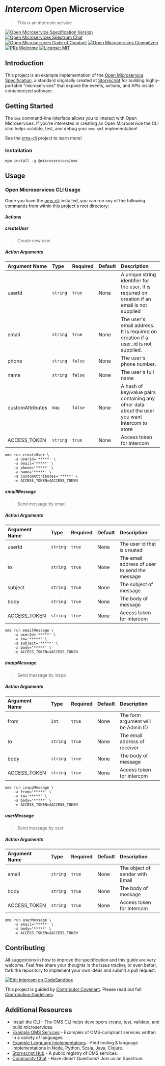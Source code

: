 # _Intercom_ Open Microservice

> This is an intercom service

[![Open Microservice Specification Version](https://img.shields.io/badge/Open%20Microservice-1.0-477bf3.svg)](https://openmicroservices.org)
[![Open Microservices Spectrum Chat](https://withspectrum.github.io/badge/badge.svg)](https://spectrum.chat/open-microservices)
[![Open Microservices Code of Conduct](https://img.shields.io/badge/Contributor%20Covenant-v1.4%20adopted-ff69b4.svg)](https://github.com/oms-services/.github/blob/master/CODE_OF_CONDUCT.md)
[![Open Microservices Commitzen](https://img.shields.io/badge/commitizen-friendly-brightgreen.svg)](http://commitizen.github.io/cz-cli/)
[![PRs Welcome](https://img.shields.io/badge/PRs-welcome-brightgreen.svg)](http://makeapullrequest.com)
[![License: MIT](https://img.shields.io/badge/License-MIT-blue.svg)](https://opensource.org/licenses/MIT)

## Introduction

This project is an example implementation of the [Open Microservice Specification](https://openmicroservices.org), a standard
originally created at [Storyscript](https://storyscript.io) for building highly-portable "microservices" that expose the
events, actions, and APIs inside containerized software.

## Getting Started

The `oms` command-line interface allows you to interact with Open Microservices. If you're interested in creating an Open
Microservice the CLI also helps validate, test, and debug your `oms.yml` implementation!

See the [oms-cli](https://github.com/microservices/oms) project to learn more!

### Installation

```
npm install -g @microservices/oms
```

## Usage

### Open Microservices CLI Usage

Once you have the [oms-cli](https://github.com/microservices/oms) installed, you can run any of the following commands from
within this project's root directory:

#### Actions

##### createUser

> Create new user

##### Action Arguments

| Argument Name    | Type     | Required | Default | Description                                                                                     |
| :--------------- | :------- | :------- | :------ | :---------------------------------------------------------------------------------------------- |
| userId           | `string` | `true`   | None    | A unique string identifier for the user. It is required on creation if an email is not supplied |
| email            | `string` | `true`   | None    | The user's email address. It is required on creation if a user_id is not supplied.              |
| phone            | `string` | `false`  | None    | The user's phone number.                                                                        |
| name             | `string` | `false`  | None    | The user's full name                                                                            |
| customAttributes | `map`    | `false`  | None    | A hash of key/value pairs containing any other data about the user you want Intercom to store   |
| ACCESS_TOKEN     | `string` | `true`   | None    | Access token for intercom                                                                       |

```shell
oms run createUser \
    -a userId='*****' \
    -a email='*****' \
    -a phone='*****' \
    -a name='*****' \
    -a customAttributes='*****' \
    -e ACCESS_TOKEN=$ACCESS_TOKEN
```

##### emailMessage

> Send message by email

##### Action Arguments

| Argument Name | Type     | Required | Default | Description                                   |
| :------------ | :------- | :------- | :------ | :-------------------------------------------- |
| userId        | `string` | `true`   | None    | The user id that is created                   |
| to            | `string` | `true`   | None    | The email address of user to send the message |
| subject       | `string` | `true`   | None    | The subject of message                        |
| body          | `string` | `true`   | None    | The body of message                           |
| ACCESS_TOKEN  | `string` | `true`   | None    | Access token for intercom                     |

```shell
oms run emailMessage \
    -a userId='*****' \
    -a to='*****' \
    -a subject='*****' \
    -a body='*****' \
    -e ACCESS_TOKEN=$ACCESS_TOKEN
```

##### inappMessage

> Send message by inapp

##### Action Arguments

| Argument Name | Type     | Required | Default | Description                        |
| :------------ | :------- | :------- | :------ | :--------------------------------- |
| from          | `int`    | `true`   | None    | The form argument will be Admin ID |
| to            | `string` | `true`   | None    | The email address of receiver      |
| body          | `string` | `true`   | None    | The body of message                |
| ACCESS_TOKEN  | `string` | `true`   | None    | Access token for intercom          |

```shell
oms run inappMessage \
    -a from='*****' \
    -a to='*****' \
    -a body='*****' \
    -e ACCESS_TOKEN=$ACCESS_TOKEN
```

##### userMessage

> Send message by user

##### Action Arguments

| Argument Name | Type     | Required | Default | Description                     |
| :------------ | :------- | :------- | :------ | :------------------------------ |
| email         | `string` | `true`   | None    | The object of sender with Email |
| body          | `string` | `true`   | None    | The body of message             |
| ACCESS_TOKEN  | `string` | `true`   | None    | Access token for intercom       |

```shell
oms run userMessage \
    -a email='*****' \
    -a body='*****' \
    -e ACCESS_TOKEN=$ACCESS_TOKEN
```

## Contributing

All suggestions in how to improve the specification and this guide are very welcome. Feel free share your thoughts in the
Issue tracker, or even better, fork the repository to implement your own ideas and submit a pull request.

[![Edit intercom on CodeSandbox](https://codesandbox.io/static/img/play-codesandbox.svg)](https://codesandbox.io/s/github/oms-services/intercom)

This project is guided by [Contributor Covenant](https://github.com/oms-services/.github/blob/master/CODE_OF_CONDUCT.md).
Please read out full [Contribution Guidelines](https://github.com/oms-services/.github/blob/master/CONTRIBUTING.md).

## Additional Resources

- [Install the CLI](https://github.com/microservices/oms) - The OMS CLI helps developers create, test, validate, and build
  microservices.
- [Example OMS Services](https://github.com/oms-services) - Examples of OMS-compliant services written in a variety of
  languages.
- [Example Language Implementations](https://github.com/microservices) - Find tooling & language implementations in Node,
  Python, Scala, Java, Clojure.
- [Storyscript Hub](https://hub.storyscript.io) - A public registry of OMS services.
- [Community Chat](https://spectrum.chat/open-microservices) - Have ideas? Questions? Join us on Spectrum.
